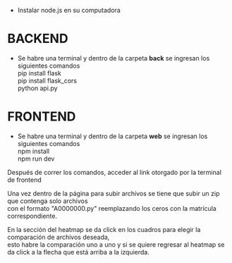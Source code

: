 - Instalar node.js en su computadora
# BACKEND
- Se habre una terminal y dentro de la carpeta **back** se ingresan los siguientes comandos\
pip install flask \
pip install flask_cors \
python api.py

# FRONTEND
- Se habre una terminal y dentro de la carpeta **web** se ingresan los siguientes comandos\
npm install \
npm run dev 

Después de correr los comandos, acceder al link otorgado por la terminal de frontend 

Una vez dentro de la página para subir archivos se tiene que subir un zip que contenga solo archivos \
con el formato "A0000000.py" reemplazando los ceros con la matrícula correspondiente. 

En la sección del heatmap se da click en los cuadros para elegir la comparación de archivos deseada, \
esto habre la comparación uno a uno y si se quiere regresar al heatmap se da click a la flecha que está arriba a la izquierda.
